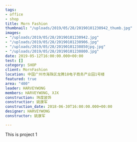 ```yaml
---
tags:
- office
- shop
title: Morn Fashion
thumbnail: "/uploads/2019/05/28/20190101230942_thumb.jpg"
images:
- "/uploads/2019/05/28/20190101230942.jpg"
- "/uploads/2019/05/28/20190101230906.jpg"
- "/uploads/2019/05/28/20190101230850jpg.jpg"
- "/uploads/2019/05/28/20190101230800.jpg"
date: 2019-05-12T16:00:00.000+00:00
test: []
category: SHOP
client: MornFashion
location: 中国广州市海珠区龙腾18电子商务产业园1号楼
featured: true
area: "400"
leader: HARVEYWONG
members: HARVEYWONG, XJX
construction: 玮度装饰
constructior: 姚康军
construction_date: 2018-06-30T16:00:00.000+00:00
designer: HARVEYWONG
constructor: 姚康军

---
```

This is project 1